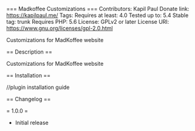 === Madkoffee Customizations ===
Contributors: Kapil Paul
Donate link: https://kapilpaul.me/
Tags: 
Requires at least: 4.0
Tested up to: 5.4
Stable tag: trunk
Requires PHP: 5.6
License: GPLv2 or later
License URI: https://www.gnu.org/licenses/gpl-2.0.html

Customizations for MadKoffee website

== Description ==

Customizations for MadKoffee website

== Installation ==

//plugin installation guide

== Changelog ==

= 1.0.0 =
* Initial release